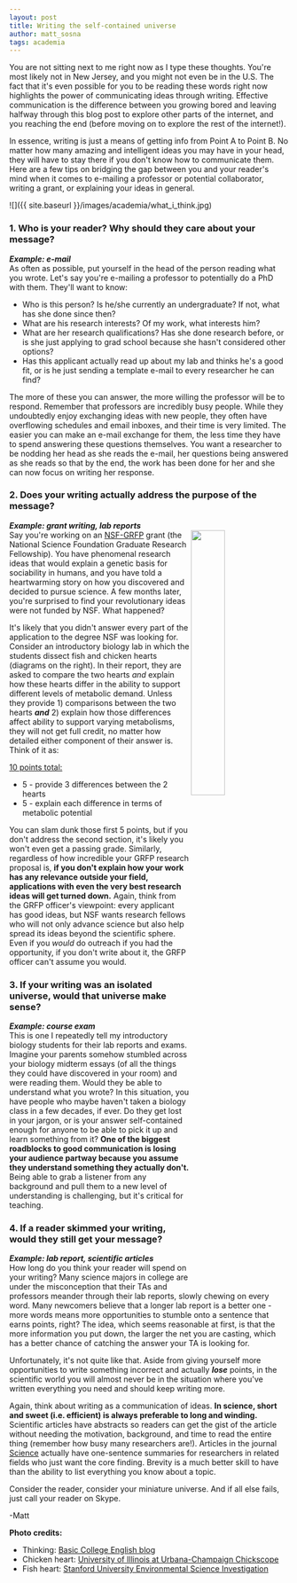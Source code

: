 ```yaml
---
layout: post
title: Writing the self-contained universe
author: matt_sosna
tags: academia
---
```

You are not sitting next to me right now as I type these thoughts. You're most likely not in New Jersey, and you might not even be in the U.S. The fact that it's even possible for you to be reading these words right now highlights the power of communicating ideas through writing. Effective communication is the difference between you growing bored and leaving halfway through this blog post to explore other parts of the internet, and you reaching the end (before moving on to explore the rest of the internet!).

In essence, writing is just a means of getting info from Point A to Point B. No matter how many amazing and intelligent ideas you may have in your head, they will have to stay there if you don't know how to communicate them. Here are a few tips on bridging the gap between you and your reader's mind when it comes to e-mailing a professor or potential collaborator, writing a grant, or explaining your ideas in general.

![]({{ site.baseurl }}/images/academia/what_i_think.jpg)

### 1. Who is your reader? Why should they care about your message?
**_Example: e-mail_**<br>
As often as possible, put yourself in the head of the person reading what you wrote. Let's say you're e-mailing a professor to potentially do a PhD with them. They'll want to know:

- Who is this person? Is he/she currently an undergraduate? If not, what has she done since then?
- What are his research interests? Of my work, what interests him?
- What are her research qualifications? Has she done research before, or is she just applying to grad school because she hasn't considered other options?
- Has this applicant actually read up about my lab and thinks he's a good fit, or is he just sending a template e-mail to every researcher he can find?

The more of these you can answer, the more willing the professor will be to respond. Remember that professors are incredibly busy people. While they undoubtedly enjoy exchanging ideas with new people, they often have overflowing schedules and email inboxes, and their time is very limited. The easier you can make an e-mail exchange for them, the less time they have to spend answering these questions themselves. You want a researcher to be nodding her head as she reads the e-mail, her questions being answered as she reads so that by the end, the work has been done for her and she can now focus on writing her response.

### 2. Does your writing actually address the purpose of the message?
**_Example: grant writing, lab reports_**<br>
<img align="right" src="{{ site.baseurl }}/images/academia/hearts.png" height="35%" width="35%">Say you're working on an [NSF-GRFP](http://www.nsfgrfp.org/) grant (the National Science Foundation Graduate Research Fellowship). You have phenomenal research ideas that would explain a genetic basis for sociability in humans, and you have told a heartwarming story on how you discovered and decided to pursue science. A few months later, you're surprised to find your revolutionary ideas were not funded by NSF. What happened?

It's likely that you didn't answer every part of the application to the degree NSF was looking for. Consider an introductory biology lab in which the students dissect fish and chicken hearts (diagrams on the right). In their report, they are asked to compare the two hearts *and* explain how these hearts differ in the ability to support different levels of metabolic demand. Unless they provide 1) comparisons between the two hearts _**and**_ 2) explain how those differences affect ability to support varying metabolisms, they will not get full credit, no matter how detailed either component of their answer is. Think of it as:

<u>10 points total:</u> <br>
* 5 - provide 3 differences between the 2 hearts
* 5 - explain each difference in terms of metabolic potential

You can slam dunk those first 5 points, but if you don't address the second section, it's likely you won't even get a passing grade. Similarly, regardless of how incredible your GRFP research proposal is, **if you don't explain how your work has any relevance outside your field, applications with even the very best research ideas will get turned down.** Again, think from the GRFP officer's viewpoint: every applicant has good ideas, but NSF wants research fellows who will not only advance science but also help spread its ideas beyond the scientific sphere. Even if you *would* do outreach if you had the opportunity, if you don't write about it, the GRFP officer can't assume you would.

### 3. If your writing was an isolated universe, would that universe make sense?
**_Example: course exam_**<br>
This is one I repeatedly tell my introductory biology students for their lab reports and exams. Imagine your parents somehow stumbled across your biology midterm essays (of all the things they could have discovered in your room) and were reading them. Would they be able to understand what you wrote? In this situation, you have people who maybe haven't taken a biology class in a few decades, if ever. Do they get lost in your jargon, or is your answer self-contained enough for anyone to be able to pick it up and learn something from it? **One of the biggest roadblocks to good communication is losing your audience partway because you assume they understand something they actually don't.** Being able to grab a listener from any background and pull them to a new level of understanding is challenging, but it's critical for teaching.

### 4. If a reader skimmed your writing, would they still get your message?
**_Example: lab report, scientific articles_**<br>
How long do you think your reader will spend on your writing? Many science majors in college are under the misconception that their TAs and professors meander through their lab reports, slowly chewing on every word. Many newcomers believe that a longer lab report is a better one - more words means more opportunities to stumble onto a sentence that earns points, right? The idea, which seems reasonable at first, is that the more information you put down, the larger the net you are casting, which has a better chance of catching the answer your TA is looking for.

Unfortunately, it's not quite like that. Aside from giving yourself more opportunities to write something incorrect and actually **_lose_** points, in the scientific world you will almost never be in the situation where you've written everything you need and should keep writing more.

Again, think about writing as a communication of ideas. **In science, short and sweet (i.e. efficient) is always preferable to long and winding.** Scientific articles have abstracts so readers can get the gist of the article without needing the motivation, background, and time to read the entire thing (remember how busy many researchers are!). Articles in the journal [Science](https://www.sciencemag.org/) actually have one-sentence summaries for researchers in related fields who just want the core finding. Brevity is a much better skill to have than the ability to list everything you know about a topic.

Consider the reader, consider your miniature universe. And if all else fails, just call your reader on Skype.

-Matt

**Photo credits:**
- Thinking: [Basic College English blog](http://uppampangaenglish.blogspot.com)
- Chicken heart: [University of Illinois at Urbana-Champaign Chickscope](http://chickscope.beckman.uiuc.edu/explore/embryology/day02/comparative.html)
- Fish heart: [Stanford University Environmental Science Investigation](http://esi.stanford.edu/circulation/circulation5.htm)
